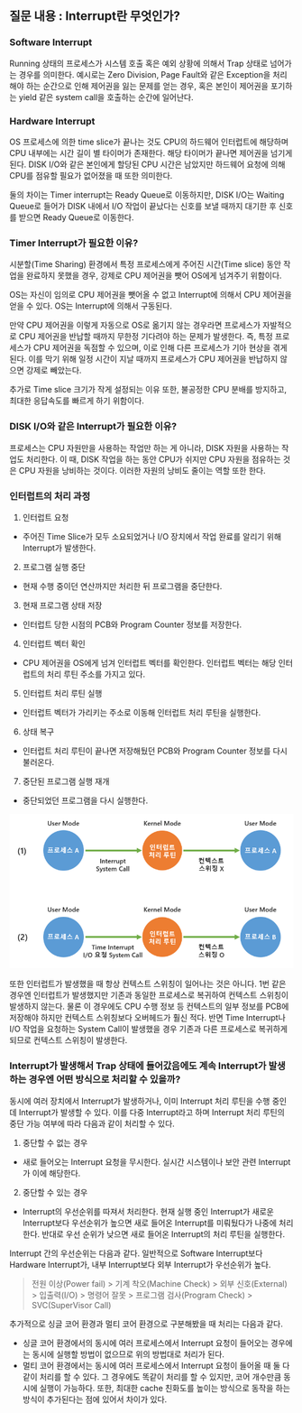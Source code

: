 ## 질문 내용 : Interrupt란 무엇인가?

### Software Interrupt
Running 상태의 프로세스가 시스템 호출 혹은 예외 상황에 의해서 Trap 상태로 넘어가는 경우를 의미한다.
예시로는 Zero Division, Page Fault와 같은 Exception을 처리 해야 하는 순간으로 인해
제어권을 잃는 문제를 얻는 경우, 혹은 본인이 제어권을 포기하는 yield 같은 system call을 호출하는 순간에 일어난다. 

### Hardware Interrupt
OS 프로세스에 의한 time slice가 끝나는 것도 CPU의 하드웨어 인터럽트에 해당하며 CPU 내부에는 시간 길이 별 타이머가 존재한다.
해당 타이머가 끝나면 제어권을 넘기게 된다.
DISK I/O와 같은 본인에게 할당된 CPU 시간은 남았지만 하드웨어 요청에 의해 CPU를 점유할 필요가 없어졌을 때 또한 의미한다.

둘의 차이는 Timer interrupt는 Ready Queue로 이동하지만, DISK I/O는 Waiting Queue로 들어가 DISK 내에서 I/O 작업이 끝났다는 신호를
보낼 때까지 대기한 후 신호를 받으면 Ready Queue로 이동한다.

### Timer Interrupt가 필요한 이유?
시분할(Time Sharing) 환경에서 특정 프로세스에게 주어진 시간(Time slice) 동안 작업을 완료하지 못했을 경우, 강제로 CPU 제어권을 뺏어 OS에게 넘겨주기 위함이다.

OS는 자신이 임의로 CPU 제어권을 뺏어올 수 없고 Interrupt에 의해서 CPU 제어권을 얻을 수 있다. OS는 Interrupt에 의해서 구동된다.

만약 CPU 제어권을 이렇게 자동으로 OS로 옮기지 않는 경우라면 프로세스가 자발적으로 CPU 제어권을 반납할 때까지 무한정 기다려야 하는 문제가 발생한다.
즉, 특정 프로세스가 CPU 제어권을 독점할 수 있으며, 이로 인해 다른 프로세스가 기아 현상을 겪게 된다. 
이를 막기 위해 일정 시간이 지날 때까지 프로세스가 CPU 제어권을 반납하지 않으면 강제로 빼았는다.

추가로 Time slice 크기가 작게 설정되는 이유 또한, 불공정한 CPU 분배를 방지하고, 최대한 응답속도를 빠르게 하기 위함이다.

### DISK I/O와 같은 Interrupt가 필요한 이유?
프로세스는 CPU 자원만을 사용하는 작업만 하는 게 아니라, DISK 자원을 사용하는 작업도 처리한다. 
이 때, DISK 작업을 하는 동안 CPU가 쉬지만 CPU 자원을 점유하는 것은 CPU 자원을 낭비하는 것이다. 이러한 자원의 낭비도 줄이는 역할 또한 한다.

### 인터럽트의 처리 과정
1. 인터럽트 요청
- 주어진 Time Slice가 모두 소요되었거나 I/O 장치에서 작업 완료를 알리기 위해 Interrupt가 발생한다.
2. 프로그램 실행 중단
- 현재 수행 중이던 연산까지만 처리한 뒤 프로그램을 중단한다.
3. 현재 프로그램 상태 저장
- 인터럽트 당한 시점의 PCB와 Program Counter 정보를 저장한다.
4. 인터럽트 벡터 확인
- CPU 제어권을 OS에게 넘겨 인터럽트 벡터를 확인한다. 인터럽트 벡터는 해당 인터럽트의 처리 루틴 주소를 가지고 있다.
5. 인터럽트 처리 루틴 실행
- 인터럽트 벡터가 가리키는 주소로 이동해 인터럽트 처리 루틴을 실행한다.
6. 상태 복구
- 인터럽트 처리 루틴이 끝나면 저장해뒀던 PCB와 Program Counter 정보를 다시 불러온다.
7. 중단된 프로그램 실행 재개
- 중단되었던 프로그램을 다시 실행한다.

![img.png](img/PaikMyeongGyu/interrupt.png)

또한 인터럽트가 발생했을 때 항상 컨텍스트 스위칭이 일어나는 것은 아니다. 
1번 같은 경우엔 인터럽트가 발생했지만 기존과 동일한 프로세스로 복귀하여 컨텍스트 스위칭이 발생하지 않는다.
물론 이 경우에도 CPU 수행 정보 등 컨텍스트의 일부 정보를 PCB에 저장해야 하지만 컨텍스트 스위칭보다 오버헤드가 훨신 적다.
반면 Time Interrupt나 I/O 작업을 요청하는 System Call이 발생했을 경우 기존과 다른 프로세스로 복귀하게 되므로 컨텍스트 스위칭이 발생한다.

### Interrupt가 발생해서 Trap 상태에 들어갔음에도 계속 Interrupt가 발생하는 경우엔 어떤 방식으로 처리할 수 있을까?
동시에 여러 장치에서 Interrupt가 발생하거나, 이미 Interrupt 처리 루틴을 수행 중인데 Interrupt가 발생할 수 있다. 
이를 다중 Interrupt라고 하며 Interrupt 처리 루틴의 중단 가능 여부에 따라 다음과 같이 처리할 수 있다.

1. 중단할 수 없는 경우
- 새로 들어오는 Interrupt 요청을 무시한다. 실시간 시스템이나 보안 관련 Interrupt가 이에 해당한다.
2. 중단할 수 있는 경우
- Interrupt의 우선순위를 따져서 처리한다. 현재 실행 중인 Interrupt가 새로운 Interrupt보다 우선순위가 높으면 새로 들어온 Interrupt를 미뤄뒀다가 나중에 처리한다.
반대로 우선 순위가 낮으면 새로 들어온 Interrupt의 처리 루틴을 실행한다.

Interrupt 간의 우선순위는 다음과 같다. 일반적으로 Software Interrupt보다 Hardware Interrupt가, 내부 Interrupt보다 외부 Interrupt가 우선순위가 높다.

> 전원 이상(Power fail) > 기계 착오(Machine Check) > 외부 신호(External) > 입출력(I/O) > 명령어 잘못 > 프로그램 검사(Program Check) > SVC(SuperVisor Call)

추가적으로 싱글 코어 환경과 멀티 코어 환경으로 구분해봤을 때 처리는 다음과 같다.
- 싱글 코어 환경에서의 동시에 여러 프로세스에서 Interrupt 요청이 들어오는 경우에는 동시에 실행할 방법이 없으므로 위의 방법대로 처리가 된다.
- 멀티 코어 환경에서는 동시에 여러 프로세스에서 Interrupt 요청이 들어올 때 둘 다 같이 처리를 할 수 있다. 
그 경우에도 똑같이 처리를 할 수 있지만, 코어 개수만큼 동시에 실행이 가능하다. 또한, 최대한 cache 친화도를 높이는 방식으로 동작을 하는 방식이 추가된다는 점에 있어서 차이가 있다.